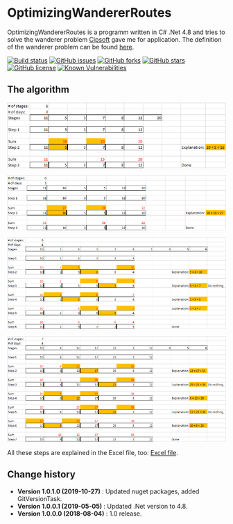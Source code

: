 # OptimizingWandererRoutes

OptimizingWandererRoutes is a programm written in C# .Net 4.8 and tries to solve the wanderer problem [Cipsoft](https://www.cipsoft.com) gave me for application.
The definition of the wanderer problem can be found [here](https://github.com/SeppPenner/OptimizingWandererRoutes/blob/master/Hausaufgabe-Programmierer.pdf).

[![Build status](https://ci.appveyor.com/api/projects/status/lre75t0car306whc?svg=true)](https://ci.appveyor.com/project/SeppPenner/optimizingwandererroutes)
[![GitHub issues](https://img.shields.io/github/issues/SeppPenner/OptimizingWandererRoutes.svg)](https://github.com/SeppPenner/OptimizingWandererRoutes/issues)
[![GitHub forks](https://img.shields.io/github/forks/SeppPenner/OptimizingWandererRoutes.svg)](https://github.com/SeppPenner/OptimizingWandererRoutes/network)
[![GitHub stars](https://img.shields.io/github/stars/SeppPenner/OptimizingWandererRoutes.svg)](https://github.com/SeppPenner/OptimizingWandererRoutes/stargazers)
[![GitHub license](https://img.shields.io/badge/license-AGPL-blue.svg)](https://raw.githubusercontent.com/SeppPenner/OptimizingWandererRoutes/master/License.txt)
[![Known Vulnerabilities](https://snyk.io/test/github/SeppPenner/OptimizingWandererRoutes/badge.svg)](https://snyk.io/test/github/SeppPenner/OptimizingWandererRoutes)

## The algorithm
![Explanation1](https://github.com/SeppPenner/OptimizingWandererRoutes/blob/master/Explanation1.png "Explanation1")


![Explanation2](https://github.com/SeppPenner/OptimizingWandererRoutes/blob/master/Explanation2.png "Explanation2")


![Explanation3](https://github.com/SeppPenner/OptimizingWandererRoutes/blob/master/Explanation3.png "Explanation3")


![Explanation4](https://github.com/SeppPenner/OptimizingWandererRoutes/blob/master/Explanation4.png "Explanation4")

All these steps are explained in the Excel file, too: [Excel file](https://github.com/SeppPenner/OptimizingWandererRoutes/blob/master/HowTheAlgorithmWorks.xlsx).

Change history
--------------

* **Version 1.0.1.0 (2019-10-27)** : Updated nuget packages, added GitVersionTask.
* **Version 1.0.0.1 (2019-05-05)** : Updated .Net version to 4.8.
* **Version 1.0.0.0 (2018-08-04)** : 1.0 release.
